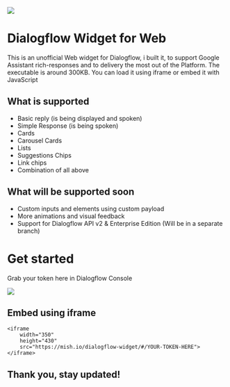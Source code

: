 ![](https://imgur.com/YkOoS4h.png)

# Dialogflow Widget for Web

This is an unofficial Web widget for Dialogflow, i built it, to support Google Assistant rich-responses and to delivery the most out of the Platform. The executable is around 300KB. You can load it using iframe or embed it with JavaScript


## What is supported
- Basic reply (is being displayed and spoken)
- Simple Response (is being spoken)
- Cards
- Carousel Cards
- Lists
- Suggestions Chips
- Link chips
- Combination of all above

## What will be supported soon
- Custom inputs and elements using custom payload
- More animations and visual feedback
- Support for Dialogflow API v2 & Enterprise Edition (Will be in a separate branch)

# Get started
Grab your token here in Dialogflow Console

![](https://imgur.com/mmB4jS2.png)

## Embed using iframe

```
<iframe
    width="350"
    height="430"
    src="https://mish.io/dialogflow-widget/#/YOUR-TOKEN-HERE">
</iframe>
```

## Thank you, stay updated!
